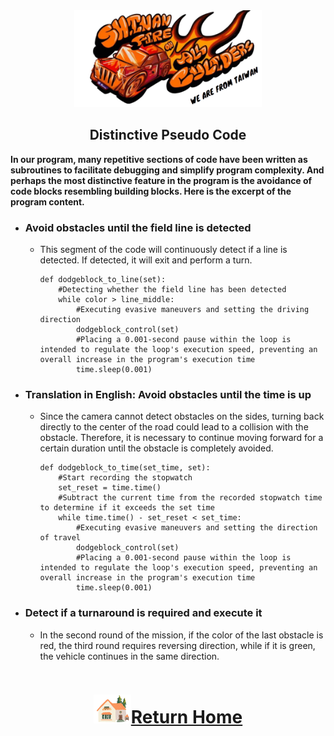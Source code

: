 <div align="center"><img src="../../other/img/logo.png" width="300" alt=" logo"></div>

## <div align="center">Distinctive Pseudo Code</div>
__In our program, many repetitive sections of code have been written as subroutines to facilitate debugging and simplify program complexity. And perhaps the most distinctive feature in the program is the avoidance of code blocks resembling building blocks. Here is the excerpt of the program content.__
- ### Avoid obstacles until the field line is detected
  - This segment of the code will continuously detect if a line is detected. If detected, it will exit and perform a turn.
    ```
    def dodgeblock_to_line(set):
        #Detecting whether the field line has been detected
        while color > line_middle:
            #Executing evasive maneuvers and setting the driving direction
            dodgeblock_control(set)
            #Placing a 0.001-second pause within the loop is intended to regulate the loop's execution speed, preventing an overall increase in the program's execution time
            time.sleep(0.001)
    ```   
- ### Translation in English: Avoid obstacles until the time is up
  - Since the camera cannot detect obstacles on the sides, turning back directly to the center of the road could lead to a collision with the obstacle. Therefore, it is necessary to continue moving forward for a certain duration until the obstacle is completely avoided.
    ```
    def dodgeblock_to_time(set_time, set):
        #Start recording the stopwatch
        set_reset = time.time()
        #Subtract the current time from the recorded stopwatch time to determine if it exceeds the set time
        while time.time() - set_reset < set_time:
            #Executing evasive maneuvers and setting the direction of travel
            dodgeblock_control(set)
            #Placing a 0.001-second pause within the loop is intended to regulate the loop's execution speed, preventing an overall increase in the program's execution time
            time.sleep(0.001)
    ```
- ### Detect if a turnaround is required and execute it
  - In the second round of the mission, if the color of the last obstacle is red, the third round requires reversing direction, while if it is green, the vehicle continues in the same direction.
    ```

    ```
# <div align="center">![HOME](../../other/img/Home.png)[Return Home](../../)</div>  
